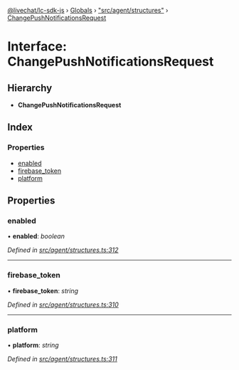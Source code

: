 [@livechat/lc-sdk-js](../README.md) › [Globals](../globals.md) › ["src/agent/structures"](../modules/_src_agent_structures_.md) › [ChangePushNotificationsRequest](_src_agent_structures_.changepushnotificationsrequest.md)

# Interface: ChangePushNotificationsRequest

## Hierarchy

* **ChangePushNotificationsRequest**

## Index

### Properties

* [enabled](_src_agent_structures_.changepushnotificationsrequest.md#enabled)
* [firebase_token](_src_agent_structures_.changepushnotificationsrequest.md#firebase_token)
* [platform](_src_agent_structures_.changepushnotificationsrequest.md#platform)

## Properties

###  enabled

• **enabled**: *boolean*

*Defined in [src/agent/structures.ts:312](https://github.com/livechat/lc-sdk-js/blob/d0a32c0/src/agent/structures.ts#L312)*

___

###  firebase_token

• **firebase_token**: *string*

*Defined in [src/agent/structures.ts:310](https://github.com/livechat/lc-sdk-js/blob/d0a32c0/src/agent/structures.ts#L310)*

___

###  platform

• **platform**: *string*

*Defined in [src/agent/structures.ts:311](https://github.com/livechat/lc-sdk-js/blob/d0a32c0/src/agent/structures.ts#L311)*

